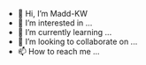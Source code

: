 - 👋 Hi, I’m Madd-KW
- 👀 I’m interested in ...
- 🌱 I’m currently learning ...
- 💞️ I’m looking to collaborate on ...
- 📫 How to reach me ...

<!---
Madd-KW/Madd-KW is a ✨ special ✨ repository because its `README.md` (this file) appears on your GitHub profile.
You can click the Preview link to take a look at your changes.
--->

